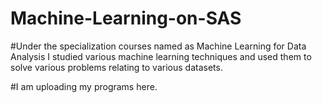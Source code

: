 # Machine-Learning-on-SAS

#Under the specialization courses named as Machine Learning for Data Analysis I studied various machine learning techniques and used them to solve various problems relating to various datasets.

#I am uploading my programs here.
